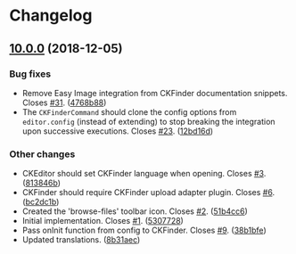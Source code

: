 Changelog
=========

## [10.0.0](https://github.com/ckeditor/ckeditor5-ckfinder/tree/v10.0.0) (2018-12-05)

### Bug fixes

* Remove Easy Image integration from CKFinder documentation snippets. Closes [#31](https://github.com/ckeditor/ckeditor5-ckfinder/issues/31). ([4768b88](https://github.com/ckeditor/ckeditor5-ckfinder/commit/4768b88))
* The `CKFinderCommand` should clone the config options from `editor.config` (instead of extending) to stop breaking the integration upon successive executions. Closes [#23](https://github.com/ckeditor/ckeditor5-ckfinder/issues/23). ([12bd16d](https://github.com/ckeditor/ckeditor5-ckfinder/commit/12bd16d))

### Other changes

* CKEditor should set CKFinder language when opening. Closes [#3](https://github.com/ckeditor/ckeditor5-ckfinder/issues/3). ([813846b](https://github.com/ckeditor/ckeditor5-ckfinder/commit/813846b))
* CKFinder should require CKFinder upload adapter plugin. Closes [#6](https://github.com/ckeditor/ckeditor5-ckfinder/issues/6). ([bc2dc1b](https://github.com/ckeditor/ckeditor5-ckfinder/commit/bc2dc1b))
* Created the 'browse-files' toolbar icon. Closes [#2](https://github.com/ckeditor/ckeditor5-ckfinder/issues/2). ([51b4cc6](https://github.com/ckeditor/ckeditor5-ckfinder/commit/51b4cc6))
* Initial implementation. Closes [#1](https://github.com/ckeditor/ckeditor5-ckfinder/issues/1). ([5307728](https://github.com/ckeditor/ckeditor5-ckfinder/commit/5307728))
* Pass onInit function from config to CKFinder. Closes [#9](https://github.com/ckeditor/ckeditor5-ckfinder/issues/9). ([38b1bfe](https://github.com/ckeditor/ckeditor5-ckfinder/commit/38b1bfe))
* Updated translations. ([8b31aec](https://github.com/ckeditor/ckeditor5-ckfinder/commit/8b31aec))
